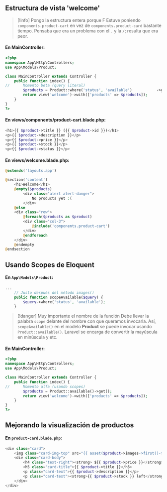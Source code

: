 ## Estructura de vista 'welcome'
>[!info] Pongo la estructura entera porque F
>Estuve poniendo `components.product-cart` en vez de `components.product-card` bastante tiempo. Pensaba que era un problema con el `.` y la `/`; resulta que era peor.

#### En **MainController**:
```php
<?php
namespace App\Http\Controllers;
use App\Models\Product;

class MainController extends Controller {
	public function index() {
//		Momento beta (query literal)
		$products = Product::where('status', 'available')			->get();
		return view('welcome')->with(['products' => $products]);
	}
}
?>
```

#### En **views/components/product-cart.blade.php**:
```php
<h1>{{ $product->title }} ({{ $product->id }})</h1>
<p>{{ $product->description }}</p>
<p>{{ $product->price }}</p>
<p>{{ $product->stock }}</p>
<p>{{ $product->status }}</p>
```

#### En **views/welcome.blade.php**:
```php
@extends('layouts.app')

@section('content')
    <h1>Welcome</h1>
    @empty($products)
        <div class="alert alert-danger">
            No products yet :(
        </div>
    @else
    <div class="row">
        @foreach($products as $product)
        <div class="col-3">
            @include('components.product-cart')
        </div>
        @endforeach
    </div>
    @endempty
@endsection
```

## Usando Scopes de Eloquent
#### En `App\Models\Product`:
```php
...
	// Justo después del método images()
    public function scopeAvailable($query) {
        $query->where('status', 'available');
    }
```

> [!danger] Muy importante el nombre de la función
> Debe llevar la palabra `scope` delante del nombre con que queramos invocarla. Así, `scopeAvailable()` en el modelo **Product** se puede invocar usando `Product::available()`.
> Laravel se encarga de convertir la mayúscula en minúscula y etc.

#### En **MainController**:
```php
<?php
namespace App\Http\Controllers;
use App\Models\Product;

class MainController extends Controller {
	public function index() {
//		Momento alfa (usando scopes)
		$products = Product::available()->get();
		return view('welcome')->with(['products' => $products]);
	}
}
?>
```


## Mejorando la visualización de productos
#### En `product-card.blade.php`:
```php
<div class="card">
	<img class="card-img-top" src="{{ asset($product->images->first()->path) }}" height="500">
	<div class="card-body">
		<h4 class="text-right"><strong> ${{ $product->price }}</strong></h4>
		<h5 class="card-title">{{ $product->title }}</h5>
		<p class="card-text">{{ $product->description }}</p>
		<p class="card-text"><strong>{{ $product->stock }} left</strong></p>
	</div>
</div>
```